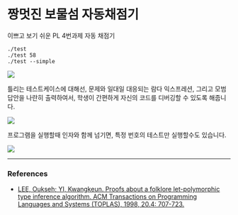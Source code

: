 짱멋진 보물섬 자동채점기
========

이쁘고 보기 쉬운 PL 4번과제 자동 채점기

```console
./test
./test 58
./test --simple
```

![](http://i.imgur.com/xoDlOmE.png)

틀리는 테스트케이스에 대해선, 문제와 일대일 대응되는 람다 익스프레션,
그리고 모범답안을 나란히 출력하여서, 학생이 간편하게 자신의 코드를 디버깅할 수
있도록 해줍니다.

![](http://i.imgur.com/UvtE9py.png)

프로그램을 실행할때 인자와 함께 넘기면, 특정 번호의 테스트만 실행할수도 있습니다.

![](http://i.imgur.com/e40I7ay.png)

--------

### References
* [LEE, Oukseh; YI, Kwangkeun. Proofs about a folklore let-polymorphic type
  inference algorithm. ACM Transactions on Programming Languages and Systems
  (TOPLAS), 1998, 20.4: 707-723.](http://ropas.snu.ac.kr/~kwang/paper/98-toplas-leyi.pdf)
